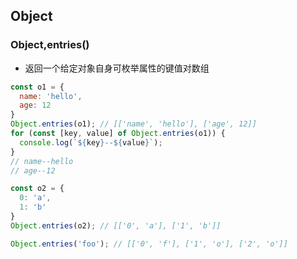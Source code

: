 ## Object

### Object,entries()

* 返回一个给定对象自身可枚举属性的键值对数组

```js
const o1 = {
  name: 'hello',
  age: 12
}
Object.entries(o1); // [['name', 'hello'], ['age', 12]]
for (const [key, value] of Object.entries(o1)) {
  console.log(`${key}--${value}`);
}
// name--hello
// age--12

const o2 = {
  0: 'a',
  1: 'b'
}
Object.entries(o2); // [['0', 'a'], ['1', 'b']]

Object.entries('foo'); // [['0', 'f'], ['1', 'o'], ['2', 'o']]
```
